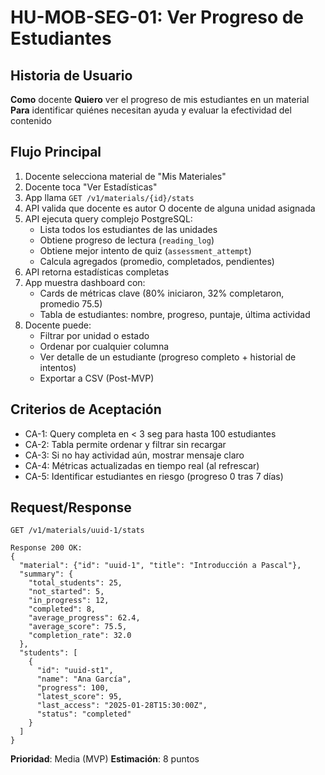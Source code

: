 # HU-MOB-SEG-01: Ver Progreso de Estudiantes

## Historia de Usuario
**Como** docente
**Quiero** ver el progreso de mis estudiantes en un material
**Para** identificar quiénes necesitan ayuda y evaluar la efectividad del contenido

## Flujo Principal
1. Docente selecciona material de "Mis Materiales"
2. Docente toca "Ver Estadísticas"
3. App llama `GET /v1/materials/{id}/stats`
4. API valida que docente es autor O docente de alguna unidad asignada
5. API ejecuta query complejo PostgreSQL:
   - Lista todos los estudiantes de las unidades
   - Obtiene progreso de lectura (`reading_log`)
   - Obtiene mejor intento de quiz (`assessment_attempt`)
   - Calcula agregados (promedio, completados, pendientes)
6. API retorna estadísticas completas
7. App muestra dashboard con:
   - Cards de métricas clave (80% iniciaron, 32% completaron, promedio 75.5)
   - Tabla de estudiantes: nombre, progreso, puntaje, última actividad
8. Docente puede:
   - Filtrar por unidad o estado
   - Ordenar por cualquier columna
   - Ver detalle de un estudiante (progreso completo + historial de intentos)
   - Exportar a CSV (Post-MVP)

## Criterios de Aceptación
- CA-1: Query completa en < 3 seg para hasta 100 estudiantes
- CA-2: Tabla permite ordenar y filtrar sin recargar
- CA-3: Si no hay actividad aún, mostrar mensaje claro
- CA-4: Métricas actualizadas en tiempo real (al refrescar)
- CA-5: Identificar estudiantes en riesgo (progreso 0 tras 7 días)

## Request/Response
```http
GET /v1/materials/uuid-1/stats

Response 200 OK:
{
  "material": {"id": "uuid-1", "title": "Introducción a Pascal"},
  "summary": {
    "total_students": 25,
    "not_started": 5,
    "in_progress": 12,
    "completed": 8,
    "average_progress": 62.4,
    "average_score": 75.5,
    "completion_rate": 32.0
  },
  "students": [
    {
      "id": "uuid-st1",
      "name": "Ana García",
      "progress": 100,
      "latest_score": 95,
      "last_access": "2025-01-28T15:30:00Z",
      "status": "completed"
    }
  ]
}
```

**Prioridad**: Media (MVP)
**Estimación**: 8 puntos
